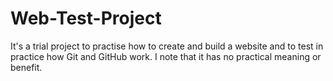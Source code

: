 # Web-Test-Project
It's a trial project to practise how to create and build a website and to test in practice how Git and GitHub work.
I note that it has no practical meaning or benefit.
